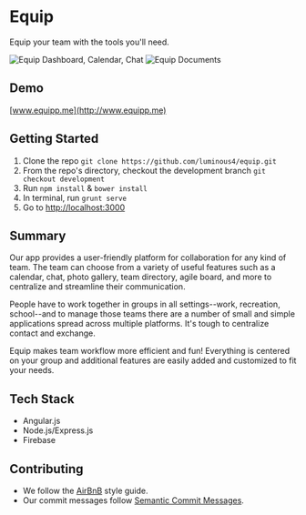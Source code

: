 # Equip #

Equip your team with the tools you'll need.

![Equip Dashboard, Calendar, Chat](http://www.joeprempeh.net/equip/git/dashboard.gif)
![Equip Documents](http://www.joeprempeh.net/equip/git/documents.gif)

## Demo ##
[www.equipp.me](http://www.equipp.me)

## Getting Started ##
1. Clone the repo `git clone https://github.com/luminous4/equip.git`
2. From the repo's directory, checkout the development branch `git checkout development`
3. Run `npm install` & `bower install`
5. In terminal, run `grunt serve`
6. Go to [http://localhost:3000](http://localhost:3000)

## Summary ##

Our app provides a user-friendly platform for collaboration for any kind of team. The team can choose from a variety of useful features such as a calendar, chat, photo gallery, team directory, agile board, and more to centralize and streamline their communication.

People have to work together in groups in all settings--work, recreation, school--and to manage those teams there are a number of small and simple applications spread across multiple platforms. It's tough to centralize contact and exchange.

Equip makes team workflow more efficient and fun! Everything is centered on your group and additional features are easily added and customized to fit your needs.

## Tech Stack ##
 - Angular.js
 - Node.js/Express.js
 - Firebase
 
## Contributing ##
 - We follow the [AirBnB](https://github.com/airbnb/javascript/tree/master/es5) style guide.
 - Our commit messages follow [Semantic Commit Messages](http://karma-runner.github.io/0.8/dev/git-commit-msg.html).

